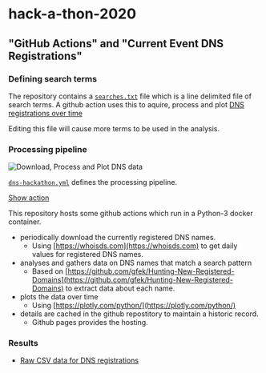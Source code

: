 # hack-a-thon-2020
## "GitHub Actions" and "Current Event DNS Registrations" 

### Defining search terms
The repository contains a [`searches.txt`](searches.txt) file which is a line delimited file of search terms.
A github action uses this to aquire, process and plot [DNS registrations over time](https://gmckerrell.github.io/hack-a-thon-2020/graphs/)

Editing this file will cause more terms to be used in the analysis.

### Processing pipeline
![Download, Process and Plot DNS data](https://github.com/gmckerrell/hack-a-thon-2020/workflows/Download,%20Process%20and%20Plot%20DNS%20data/badge.svg)

[`dns-hackathon.yml`](https://github.com/gmckerrell/hack-a-thon-2020/blob/master/.github/workflows/dns-hackathon.yml)
defines the processing pipeline.

[Show action](https://github.com/gmckerrell/hack-a-thon-2020/actions?query=workflow%3A%22Download%2C+Process+and+Plot+DNS+data%22)

This repository hosts some github actions which run in a Python-3 docker container.

- periodically download the currently registered DNS names.
  - Using [https://whoisds.com](https://whoisds.com) to get daily values for registered DNS names.
- analyses and gathers data on DNS names that match a search pattern
  - Based on [https://github.com/gfek/Hunting-New-Registered-Domains](https://github.com/gfek/Hunting-New-Registered-Domains) to extract data about each name.
- plots the data over time
  - Using [https://plotly.com/python/](https://plotly.com/python/)
- details are cached in the github repostitory to maintain a historic record.
  - Github pages provides the hosting.

### Results
- [Raw CSV data for DNS registrations](https://gmckerrell.github.io/hack-a-thon-2020/results/)
